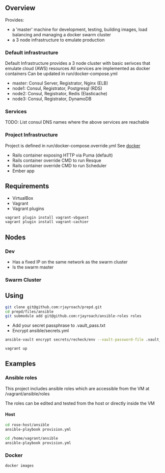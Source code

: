 ## Overview

Provides:
- a 'master' machine for development, testing, building images, load balancing and managing a docker swarm cluster
- a 3 node infrastructure to emulate production

### Default infrastructure

Default Infrastructure provides a 3 node cluster with basic serivces that emulate cloud (AWS) resources
All services are implemented as docker containers
Can be updated in run/docker-compose.yml

- master: Consul Server, Registrator, Nginx (ELB)
- node1: Consul, Registrator, Postgresql (RDS)
- node2: Consul, Registrator, Redis (Elasticache)
- node3: Consul, Registrator, DynamoDB

### Services

TODO: List consul DNS names where the above services are reachable

### Project Infrastructure

Project is defined in run/docker-compose.override.yml See [docker](https://docs.docker.com/compose/extends/)
- Rails container exposing HTTP via Puma (default)
- Rails container override CMD to run Resque
- Rails container override CMD to run Scheduler
- Ember app


## Requirements

- VirtualBox
- Vagrant
- Vagrant plugins

```bash
vagrant plugin install vagrant-vbguest
vagrant plugin install vagrant-cachier
```

## Nodes

### Dev
- Has a fixed IP on the same network as the swarm cluster
- Is the swarm master

### Swarm Cluster


## Using

```bash
git clone git@github.com:rjayroach/prepd.git
cd prepd/files/ansible
git submodule add git@github.com:rjayroach/ansible-roles roles
```

- Add your secret passphrase to .vault_pass.txt
- Encrypt ansible/secrets.yml

```bash
ansible-vault encrypt secrets/recheck/env --vault-password-file .vault_pass.txt
```

```bash
vagrant up
```

## Examples

### Ansible roles

This project includes ansible roles which are accessible from the VM at /vagrant/ansible/roles

The roles can be edited and tested from the host or directly inside the VM

#### Host

```bash
cd rose-host/ansible
ansible-playbook provision.yml
```

```bash
cd /home/vagrant/ansible
ansible-playbook provision.yml
```

### Docker

```bash
docker images
```
